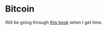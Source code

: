 # Bitcoin

Will be going through [this book](http://chimera.labs.oreilly.com/books/1234000001802/index.html) when I get time.
